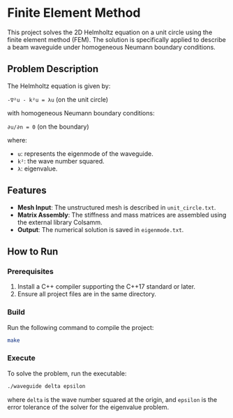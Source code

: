 # Finite Element Method

This project solves the 2D Helmholtz equation on a unit circle using the finite element method (FEM). The solution is specifically applied to describe a beam waveguide under homogeneous Neumann boundary conditions.

## Problem Description

The Helmholtz equation is given by:

`-∇²u - k²u = λu` (on the unit circle)

with homogeneous Neumann boundary conditions:

`∂u/∂n = 0` (on the boundary)

where:
- `u`: represents the eigenmode of the waveguide.
- `k²`: the wave number squared.
- `λ`: eigenvalue. 

## Features

- **Mesh Input**: The unstructured mesh is described in `unit_circle.txt`.
- **Matrix Assembly**: The stiffness and mass matrices are assembled using the external library Colsamm.
- **Output**: The numerical solution is saved in `eigenmode.txt`.

## How to Run

### Prerequisites
1. Install a C++ compiler supporting the C++17 standard or later.
2. Ensure all project files are in the same directory.

### Build
Run the following command to compile the project:
```bash
make
```

### Execute
To solve the problem, run the executable:
```bash
./waveguide delta epsilon
```
where `delta` is the wave number squared at the origin, and `epsilon` is the error tolerance of the solver for the eigenvalue problem. 